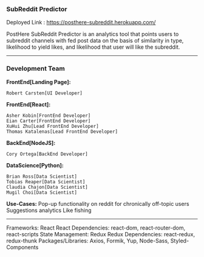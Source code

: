 ### SubReddit Predictor
Deployed Link : https://posthere-subreddit.herokuapp.com/

PostHere SubReddit Predictor is an analytics tool that points users to subreddit channels with fed post data on the basis of similarity in type, likelihood to yield likes, and likelihood that user will like the subreddit. 

---

### Development Team

**FrontEnd[Landing Page]:**

	Robert Carsten[UI Developer]
	

**FrontEnd[React]:**

	Asher Kobin[FrontEnd Developer]
	Eian Carter[FrontEnd Developer]
	XuHui Zhu[Lead FrontEnd Developer]
	Thomas Katalenas[Lead FrontEnd Developer]
	

**BackEnd[NodeJS]:**

	Cory Ortega[BackEnd Developer]
	
	
**DataScience[Python]:**

	Brian Ross[Data Scientist]
	Tobias Reaper[Data Scientist]
	Claudia Chajon[Data Scientist]
	Mugil Choi[Data Scientist]

**Use-Cases:**
	Pop-up functionality on reddit for chronically off-topic users
	Suggestions analytics
	Like fishing
	
---
	
Frameworks: React
	React Dependencies: react-dom, react-router-dom, react-scripts
State Management: Redux
	Redux Dependencies: react-redux, redux-thunk
Packages/Libraries: Axios, Formik, Yup, Node-Sass, Styled-Components
